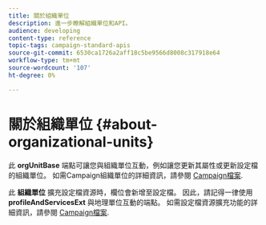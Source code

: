```yaml
---
title: 關於組織單位
description: 進一步瞭解組織單位和API。
audience: developing
content-type: reference
topic-tags: campaign-standard-apis
source-git-commit: 6530ca1726a2aff18c5be9566d8008c317918e64
workflow-type: tm+mt
source-wordcount: '107'
ht-degree: 0%

---
```



# 關於組織單位 {#about-organizational-units}

此 **orgUnitBase** 端點可讓您與組織單位互動，例如讓您更新其屬性或更新設定檔的組織單位。 如需Campaign組織單位的詳細資訊，請參閱 [Campaign檔案](https://experienceleague.adobe.com/docs/campaign-standard/using/administrating/users-and-security/organizational-units.html#administrating).

此 **組織單位** 擴充設定檔資源時，欄位會新增至設定檔。 因此，請記得一律使用 **profileAndServicesExt** 與地理單位互動的端點。 如需設定檔資源擴充功能的詳細資訊，請參閱 [Campaign檔案](https://experienceleague.adobe.com/docs/campaign-standard/using/administrating/users-and-security/organizational-units.html#partitioning-profiles).
